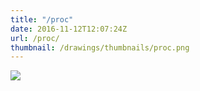 ```yaml
---
title: "/proc"
date: 2016-11-12T12:07:24Z
url: /proc/
thumbnail: /drawings/thumbnails/proc.png
---
```

<a href='/drawings/proc.svg'><img src='/drawings/proc.png'></a>
